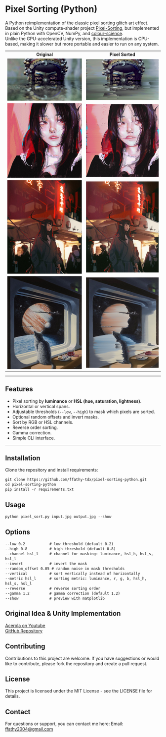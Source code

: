 # Pixel Sorting (Python)

A Python reimplementation of the classic pixel sorting glitch art effect.  
Based on the Unity compute-shader project [Pixel-Sorting](https://github.com/GarrettGunnell/Pixel-Sorting), but implemented in plain Python with OpenCV, NumPy, and [colour-science](https://pypi.org/project/colour-science/).  
Unlike the GPU-accelerated Unity version, this implementation is CPU-based, making it slower but more portable and easier to run on any system.

<div align="center">

<table>
<tr>
  <td align="center"><b>Original</b></td>
  <td align="center"><b>Pixel Sorted</b></td>
</tr>

<tr>
<td><img src="images/agora_jibaro_1.jpg" width="1000"></td>
<td><img src="output/agora_jibaro_1.jpg" width="1000"></td>
</tr>

<tr>
<td><img src="images/kaguya.jpg" width="300"></td>
<td><img src="output/kaguya.jpg" width="300"></td>
</tr>

<tr>
<td><img src="images/NightMarket.jpg" width="300"></td>
<td><img src="output/NightMarket.jpg" width="300"></td>
</tr>
<tr>
<td><img src="images/shipscat.jpg" width="300"></td>
<td><img src="output/shipscat.jpg" width="300"></td>
</tr>

</table>

</div>


---

## Features
- Pixel sorting by **luminance** or **HSL (hue, saturation, lightness)**.
- Horizontal or vertical spans.
- Adjustable thresholds (`--low`, `--high`) to mask which pixels are sorted.
- Optional random offsets and invert masks.
- Sort by RGB or HSL channels.
- Reverse order sorting.
- Gamma correction.
- Simple CLI interface.

---

## Installation
Clone the repository and install requirements:

```
git clone https://github.com/ffathy-tdx/pixel-sorting-python.git
cd pixel-sorting-python
pip install -r requirements.txt
```




## Usage
```
python pixel_sort.py input.jpg output.jpg --show
```

## Options
```
--low 0.2           # low threshold (default 0.2)  
--high 0.8          # high threshold (default 0.8)  
--channel hsl_l     # channel for masking: luminance, hsl_h, hsl_s, hsl_l  
--invert            # invert the mask  
--random_offset 0.05 # random noise in mask thresholds  
--vertical          # sort vertically instead of horizontally  
--metric hsl_l      # sorting metric: luminance, r, g, b, hsl_h, hsl_s, hsl_l  
--reverse           # reverse sorting order  
--gamma 1.2         # gamma correction (default 1.2)  
--show              # preview with matplotlib
```

## Original Idea & Unity Implementation
[Acerola on Youtube](https://www.youtube.com/watch?v=HMmmBDRy-jE)  
[GitHub Repository](https://github.com/GarrettGunnell/Pixel-Sorting)

## Contributing
Contributions to this project are welcome. If you have suggestions or would like to contribute, please fork the repository and create a pull request.

## License
This project is licensed under the MIT License - see the LICENSE file for details.

## Contact
For questions or support, you can contact me here:
Email: [ffathy2004@gmail.com](mailto:ffathy2004@gmail.com)
